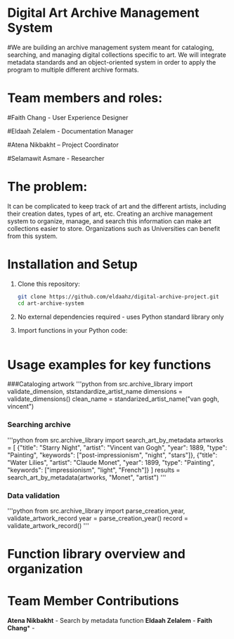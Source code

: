 # Digital Art Archive Management System

#We are building an archive management system meant for cataloging, searching, and managing digital collections specific to art. We will integrate metadata standards and an object-oriented system in order to apply the program to multiple different archive formats. 

# Team members and roles:
#Faith Chang - User Experience Designer

#Eldaah Zelalem - Documentation Manager

#Atena Nikbakht – Project Coordinator

#Selamawit Asmare - Researcher

# The problem:
It can be complicated to keep track of art and the different artists, including their creation dates, types of art, etc. Creating an archive management system to organize, manage, and search this information can make art collections easier to store. Organizations such as Universities can benefit from this system. 

# Installation and Setup
1. Clone this repository:
   ```bash
   git clone https://github.com/eldaahz/digital-archive-project.git
   cd art-archive-system
   ```
2. No external dependencies required - uses Python standard library only

3. Import functions in your Python code:
   ```python from src.archive_library import search_art_by_metadata, validate_dimensions
   ``` 
# Usage examples for key functions
###Cataloging artwork
'''python
from src.archive_library import validate_dimension, ststandardize_artist_name
dimensions = validate_dimensions()
clean_name = standarized_artist_name("van gogh, vincent")

### Searching archive
'''python
from src.archive_library import search_art_by_metadata
artworks = [
    {"title": "Starry Night", "artist": "Vincent van Gogh", "year": 1889, "type": "Painting", "keywords": ["post-impressionism", "night", "stars"]},
    {"title": "Water Lilies", "artist": "Claude Monet", "year": 1899, "type": "Painting", "keywords": ["impressionism", "light", "French"]}
]
results = search_art_by_metadata(artworks, "Monet", "artist")
'''

### Data validation
'''python
from src.archive_library import parse_creation_year, validate_artwork_record
year = parse_creation_year()
record = validate_artwork_record()
'''

# Function library overview and organization

# Team Member Contributions

**Atena Nikbakht** - Search by metadata function
**Eldaah Zelalem** - 
**Faith Chang*** - 

